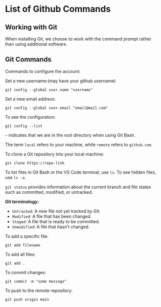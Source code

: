 <h1>List of Github Commands</h1>

<h2>Working with Git</h2>
<p>When installing Git, we choose to work with the command prompt rather than using additional software.</p>

<h2>Git Commands</h2>

<p>Commands to configure the account:</p>

<p>Set a new username:(may have your github username)</p>
<pre><code>git config --global user.name "username"</code></pre>
<p>Set a new email address:</p>
<pre><code>git config --global user.email "email@mail.com"</code></pre>

<p>To see the configuration:</p>
<pre><code>git config --list</code></pre>

<p><code>~</code> indicates that we are in the root directory when using Git Bash.</p>

<p>The term <code>local</code> refers to your machine, while <code>remote</code> refers to <code>github.com</code>.</p>

<p>To clone a Git repository into your local machine:</p>
<pre><code>git clone https://repo-link</code></pre>

<p>To list files in Git Bash or the VS Code terminal, use <code>ls</code>. To see hidden files, use <code>ls -a</code>.</p>

<p><code>git status</code> provides information about the current branch and file states such as committed, modified, or untracked.</p>

<p><strong>Git terminology:</strong></p>
<ul>
  <li><code>Untracked</code>: A new file not yet tracked by Git.</li>
  <li><code>Modified</code>: A file that has been changed.</li>
  <li><code>Staged</code>: A file that is ready to be committed.</li>
  <li><code>Unmodified</code>: A file that hasn’t changed.</li>
</ul>

<p>To add a specific file:</p>
<pre><code>git add filename</code></pre>

<p>To add all files:</p>
<pre><code>git add .</code></pre>

<p>To commit changes:</p>
<pre><code>git commit -m "some message"</code></pre>

<p>To push to the remote repository:</p>
<pre><code>git push origin main</code></pre>
